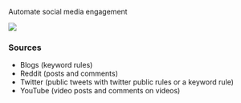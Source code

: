 Automate social media engagement

![](raw/Pasted%20image%2020221225082931.png)

### Sources
- Blogs (keyword rules)
- Reddit (posts and comments)
- Twitter (public tweets with twitter public rules or a keyword rule)
- YouTube (video posts and comments on videos)